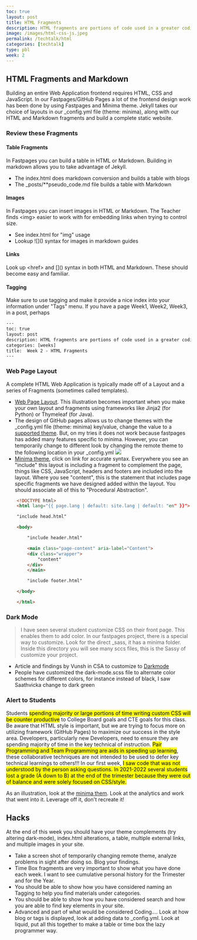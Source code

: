 ```yaml
---
toc: true
layout: post
title: HTML Fragments
description: HTML fragments are portions of code used in a greater coding system that enable functionality specific to the current page.  Fragments in HTML are a way to abstract complexity.  The greater coding system we use is GitHub Pages which uses Jekyll and Liquid to build and programmatically construct fragments into the larger web site.
image: /images/html-css-js.jpeg
permalink: /techtalk/html
categories: [techtalk]
type: pbl
week: 2
---
```


## HTML Fragments and Markdown
Building an entire Web Application frontend requires HTML, CSS and JavaScript.  In our Fastpages/GitHub Pages a lot of the frontend design work has been done by using Fastpages and Minima theme.   Jekyll takes our choice of layouts in our _config.yml file (theme: minima), along with our HTML and Markdown fragments and build a complete static website.

### Review these Fragments
#### Table Fragments
In Fastpages you can build a table in HTML or Markdown.  Building in markdown allows you to take advantage of Jekyll.  
- The index.html does markdown conversion and builds a table with blogs
- The _posts/**pseudo_code.md file builds a table with Markdown

#### Images
In Fastpages you can insert images in HTML or Markdown.  The Teacher finds \<img\> easier to work with for embedding links when trying to control size.
- See index.html for "img" usage
- Lookup !\[\]\(\) syntax for images in markdown guides

#### Links
Look up \<href\> and \[\]\(\) syntax in both HTML and Markdown.  These should become easy and familiar.

#### Tagging
Make sure to use tagging and make it provide a nice index into your information under "Tags" menu.  If you have a page Week1, Week2, Week3, in a post, perhaps
```html
---
toc: true
layout: post
description: HTML fragments are portions of code used in a greater coding system that enable functionality specific to the current page.  Fragments in HTML are a way to abstract complexity.  The greater coding system we use is GitHub Pages which uses Jekyll and Liquid to build and programmatically construct fragments into the larger web site.
categories: [weeks]
title:  Week 2 - HTML Fragments
---
```

### Web Page Layout
A complete HTML Web Application is typically made off of a Layout and a series of Fragments (sometimes called templates).  
- [Web Page Layout](https://padlet.com/jmortensen7/weblayout).  This illustration becomes important when you make your own layout and fragments using frameworks like Jinja2 (for Python)  or Thymeleaf (for Java).
- The design of GitHub pages allows us to change themes with the _config.yml file (theme: minima) key/value, change the value to a [supported theme](https://pages.github.com/themes/). But, on my tries it does not work because fastpages has added many features specific to minima. However, you can temporarily change to different look by changing the remote theme to the following location in your _config.yml
![]({{site.baseurl}}/images/remote_theme.png)
- [Minima theme](https://github.com/jekyll/minima/blob/master/_layouts/default.html), click on link for accurate syntax.  Everywhere you see an "include" this layout is including a fragment to complement the page, things like CSS, JavaScript, headers and footers are included into the layout.  Where you see "content", this is the statement that includes page specific fragments we have designed added within the layout.  You should associate all of this to "Procedural Abstraction".

```html
    <!DOCTYPE html>
    <html lang="{{ page.lang | default: site.lang | default: "en" }}">

    "include head.html"

    <body>

        "include header.html"

        <main class="page-content" aria-label="Content">
        <div class="wrapper">
            "content"
        </div>
        </main>

        "include footer.html"

    </body>

    </html>
```

### Dark Mode
> I have seen several student customize CSS on their front page.  This enables them to add color.  In our fastpages project, there is a special way to customize.  Look for the direct _sass, it has a minima folder.  Inside this directory you will see many sccs files, this is the Sassy of customize your project.  
- Article and findings by Vunsh in CSA to customize to [Darkmode](https://vunsh.github.io/blogging/fastpages/jupyter/darkmode/2022/08/30/22-Darkmode.html)
- People have customized the dark-mode.scss file to alternate color schemes for different colors, for instance instead of black, I saw Saathvicka change to dark green

### Alert to Students
Students <mark>spending majority or large portions of time writing custom CSS will be counter productive</mark> to College Board goals and CTE goals for this class.  Be aware that HTML style is important, but we are trying to focus more on utilizing framework (GitHub Pages) to maximize our success in the style area.   Developers, particularly new Developers, need to ensure they are spending majority of time in the key technical of instruction.  <mark>Pair Programming and Team Programming are aids in speeding up learning</mark>, these collaborative techniques are not intended to be used to defer key technical learnings to others!!!  In our first week, <mark>I saw code that was not understood by the person asking questions<mark>. In 2021-2022 several students lost a grade (A down to B) at the end of the trimester because they were out of balance and were solely focused on CSS/style.

As an illustration, look at the [minima them](https://github.com/jekyll/minima).  Look at the analytics and work that went into it.  Leverage off it, don't recreate it!

## Hacks
At the end of this week you should have your theme complements (try altering dark-mode), index.html alterations, a table, multiple external links, and multiple images in your site.  
- Take a screen shot of temporarily changing remote theme, analyze problems in sight after doing so.  Blog your findings.
- Time Box fragments are very important to show what you have done each week.  I want to see cumulative personal history for the Trimester and for the Year.
- You should be able to show how you have considered naming an Tagging to help you find materials under categories.
- You should be able to show how you have considered search and how you are able to find key elements in your site.
- Advanced and part of what would be considered Coding....   Look at how blog or tags is displayed, look at adding data to _config.yml.  Look at liquid, put all this together to make a table or time box the lazy programmer way.